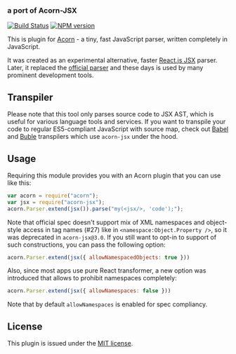 ### a port of Acorn-JSX

[![Build Status](https://travis-ci.org/acornjs/acorn-jsx.svg?branch=master)](https://travis-ci.org/acornjs/acorn-jsx)
[![NPM version](https://img.shields.io/npm/v/acorn-jsx.svg)](https://www.npmjs.org/package/acorn-jsx)

This is plugin for [Acorn](http://marijnhaverbeke.nl/acorn/) - a tiny, fast JavaScript parser, written completely in JavaScript.

It was created as an experimental alternative, faster [React.js JSX](http://facebook.github.io/react/docs/jsx-in-depth.html) parser. Later, it replaced the [official parser](https://github.com/facebookarchive/esprima) and these days is used by many prominent development tools.

## Transpiler

Please note that this tool only parses source code to JSX AST, which is useful for various language tools and services. If you want to transpile your code to regular ES5-compliant JavaScript with source map, check out [Babel](https://babeljs.io/) and [Buble](https://buble.surge.sh/) transpilers which use `acorn-jsx` under the hood.

## Usage

Requiring this module provides you with an Acorn plugin that you can use like this:

```javascript
var acorn = require("acorn");
var jsx = require("acorn-jsx");
acorn.Parser.extend(jsx()).parse("my(<jsx/>, 'code');");
```

Note that official spec doesn't support mix of XML namespaces and object-style access in tag names (#27) like in `<namespace:Object.Property />`, so it was deprecated in `acorn-jsx@3.0`. If you still want to opt-in to support of such constructions, you can pass the following option:

```javascript
acorn.Parser.extend(jsx({ allowNamespacedObjects: true }))
```

Also, since most apps use pure React transformer, a new option was introduced that allows to prohibit namespaces completely:

```javascript
acorn.Parser.extend(jsx({ allowNamespaces: false }))
```

Note that by default `allowNamespaces` is enabled for spec compliancy.

## License

This plugin is issued under the [MIT license](./LICENSE).
